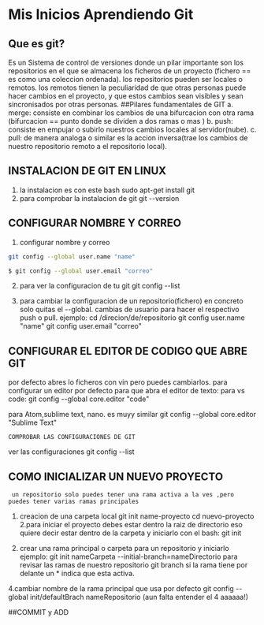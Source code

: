 #       Mis Inicios Aprendiendo Git
##  Que es git?
 Es un Sistema de control de versiones donde un pilar importante son los repositorios en el que se almacena los ficheros de un proyecto (fichero == es  como una coleccion ordenada).
 los repositorios pueden ser locales o remotos.
 los remotos tienen la peculiaridad de que otras personas puede hacer cambios en el proyecto, y que estos cambios sean visibles y sean sincronisados por otras personas.
##Pilares fundamentales de GIT
a. merge: consiste en combinar los cambios de una bifurcacion con otra rama
(bifurcacion == punto donde se dividen a dos ramas o mas )
b. push: consiste en empujar o subirlo nuestros cambios locales al servidor(nube).
c. pull: de manera analoga o similar es la accion inversa(trae los cambios de nuestro repositorio remoto a el repositorio local).


##  INSTALACION DE GIT EN LINUX
1. la instalacion es con este bash
sudo apt-get install git
2. para comprobar la instalacion de git
git --version

##  CONFIGURAR NOMBRE Y CORREO
1. configurar nombre y correo
```bash 
git config --global user.name "name"
```
```bash
$ git config --global user.email "correo"
```

2. para ver la configuracion de tu git
 git config --list

3. para cambiar la configuracion de un repositorio(fichero) en concreto solo quitas el --global.
cambias de usuario para hacer el respectivo push o pull.
ejemplo:
cd /direcion/de/repositorio
 git config user.name "name"
 git config user.email "correo"

##  CONFIGURAR EL EDITOR DE CODIGO QUE ABRE GIT
por defecto abres lo ficheros con vin pero puedes cambiarlos.
para configurar un editor por defecto para que abra el editor de texto:
 para vs code:
 git config --global core.editor "code"

 para Atom,sublime text, nano. es muyy similar
  git config --global core.editor "Sublime Text"

    COMPROBAR LAS CONFIGURACIONES DE GIT
ver las configuraciones
 git config --list

##   COMO INICIALIZAR UN NUEVO PROYECTO
     un repositorio solo puedes tener una rama activa a la ves ,pero puedes tener varias ramas principales
1. creacion de una carpeta local
 git init name-proyecto
 cd nuevo-proyecto
2.para iniciar el proyecto debes estar dentro la raiz de directorio eso quiere decir estar dentro de la carpeta y iniciarlo con el bash:
 git init

3. crear una rama principal o carpeta para un repositorio y iniciarlo
ejemplo:
git init nameCarpeta --initial-branch=nameDirectorio
para revisar las ramas de nuestro repositorio
 git branch
si la rama tiene por delante un * indica que esta activa.

4.cambiar nombre de la rama principal que usa por defecto
 git config --global init/defaultBrach nameRepositorio
(aun falta entender el 4 aaaaaa!)

##COMMIT y ADD










